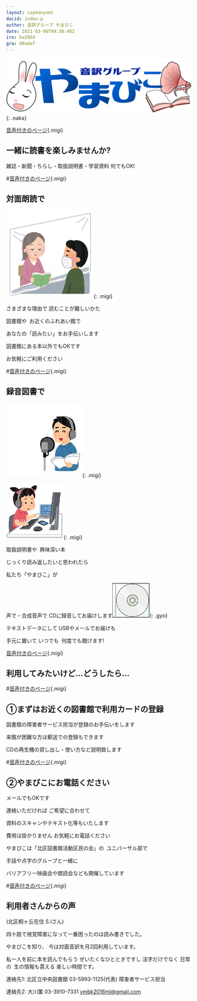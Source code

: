```yaml
---
layout: caymanyomi
docid: index-p
author: 音訳グループ やまびこ
date: 2021-03-06T04:38:48Z
iro: ba2964
gra: 00adef
---
```

![ロゴ](media/index/logo-w2color.png){: .naka}

[音声付きのページ](index-s.html){.migi}

## <span data-dur="3.828" data-begin="2.750" id="xmri_0001" markdown="1">一緒に読書を楽しみませんか?</span>

<span data-dur="5.101" data-begin="6.578" id="xmri_0002" markdown="1">雑誌・新聞・ちらし・取扱説明書・学習資料</span>
<span data-dur="3.543" data-begin="11.679" id="xmri_0003" markdown="1">何でもOK!</span>


#[音声付きのページ](index-s.html){.migi}

## <span data-dur="2.064" data-begin="15.222" id="xmri_0004" markdown="1">対面朗読で</span>

![対面朗読のイラスト](media/index/image00001.png){: .migi}

<span data-dur="1.716" data-begin="18.436" id="xmri_0006" markdown="1">さまざまな理由で</span>
<span data-dur="2.613" data-begin="20.152" id="xmri_0007" markdown="1">読むことが難しいかた</span>

<span data-dur="3.327" data-begin="22.765" id="xmri_0008" markdown="1">図書館や&ensp;お近くのふれあい館で</span>

<span data-dur="3.292" data-begin="26.092" id="xmri_0009" markdown="1">あなたの「読みたい」をお手伝いします</span>

<span data-dur="3.357" data-begin="29.384" id="xmri_000A" markdown="1">図書館にある本以外でもOKです</span>

<span data-dur="3.264" data-begin="32.741" id="xmri_000B" markdown="1">お気軽にご利用ください</span>


#[音声付きのページ](index-s.html){.migi}

## <span data-dur="1.959" data-begin="36.005" id="xmri_000C" markdown="1">録音図書で</span>

![録音のイラスト](media/index/image00002.png){: .migi}

![編集のイラスト](media/index/image00003.png){: .migi}

<span data-dur="3.646" data-begin="40.264" id="xmri_000F" markdown="1">取扱説明書や&ensp;興味深い本</span>

<span data-dur="3.088" data-begin="43.910" id="xmri_0010" markdown="1">じっくり読み返したいと思われたら</span>

<span data-dur="2.545" data-begin="48.148" id="xmri_0012" markdown="1">私たち「やまびこ」が</span>

<span data-dur="2.194" data-begin="50.693" id="xmri_0013" markdown="1">声で・合成音声で</span>
<span data-dur="3.198" data-begin="52.887" id="xmri_0014" markdown="1">CDに録音してお届けします</span>![CD](media/index/image00004.png){: .gyo}

<span data-dur="1.748" data-begin="56.085" id="xmri_0015" markdown="1">テキストデータにして</span>
<span data-dur="2.925" data-begin="57.833" id="xmri_0016" markdown="1">USBやメールでお届けも</span>

<span data-dur="1.444" data-begin="60.758" id="xmri_0017" markdown="1">手元に置いて</span>
<span data-dur="4.43" data-begin="62.202" id="xmri_0018" markdown="1">いつでも&ensp;何度でも聴けます!</span>


[音声付きのページ](index-s.html){.migi}

## <span data-dur="4.79" data-begin="66.632" id="xmri_0019" markdown="1">利用してみたいけど…どうしたら…</span>


#[音声付きのページ](index-s.html){.migi}

## <span data-dur="1.065" data-begin="71.422" id="xmri_001A" markdown="1">①</span><span data-dur="4.667" data-begin="72.487" id="xmri_001B" markdown="1">まずはお近くの図書館で利用カードの登録</span>

<span data-dur="5.35" data-begin="77.154" id="xmri_001C" markdown="1">図書館の障害者サービス担当が登録のお手伝いをします</span>

<span data-dur="4.799" data-begin="82.504" id="xmri_001D" markdown="1">来館が困難な方は郵送での登録もできます</span>

<span data-dur="5.793" data-begin="87.303" id="xmri_001E" markdown="1">CDの再生機の貸し出し・使い方など説明致します</span>


#[音声付きのページ](index-s.html){.migi}

## <span data-dur="0.928" data-begin="93.096" id="xmri_001F" markdown="1">②</span><span data-dur="2.107" data-begin="94.024" id="xmri_0020" markdown="1">やまびこにお電話ください</span>

<span data-dur="2.328" data-begin="96.131" id="xmri_0021" markdown="1">メールでもOKです</span>

<span data-dur="1.727" data-begin="98.459" id="xmri_0022" markdown="1">連絡いただければ</span>
<span data-dur="2.262" data-begin="100.186" id="xmri_0023" markdown="1">ご希望に合わせて</span>

<span data-dur="3.685" data-begin="102.448" id="xmri_0024" markdown="1">資料のスキャンやテキスト化等もいたします</span>

<span data-dur="1.792" data-begin="106.133" id="xmri_0025" markdown="1">費用は掛かりません</span>
<span data-dur="3.238" data-begin="107.925" id="xmri_0026" markdown="1">お気軽にお電話ください</span>

<span data-dur="5.478" data-begin="111.163" id="xmri_0027" markdown="1">やまびこは「北区図書館活動区民の会」の&ensp;ユニバーサル部で</span>

<span data-dur="3.008" data-begin="116.641" id="xmri_0028" markdown="1">手話や点字のグループと一緒に</span>

<span data-dur="5.195" data-begin="119.649" id="xmri_0029" markdown="1">バリアフリー映画会や朗読会なども開催しています</span>


#[音声付きのページ](index-s.html){.migi}

## <span data-dur="1.935" data-begin="124.844" id="xmri_002A" markdown="1">利用者さんからの声</span>

<span data-dur="1.993" data-begin="126.779" id="xmri_002B" markdown="1">(北区桐ヶ丘在住</span>
<span data-dur="1.758" data-begin="128.772" id="xmri_002C" markdown="1">S.Iさん)</span>

<span data-dur="5.897" data-begin="130.530" id="xmri_002D" markdown="1">四十路で視覚障害になって一番困ったのは読み書きでした。</span>

<span data-dur="1.452" data-begin="136.427" id="xmri_002E" markdown="1">やまびこを知り、</span>
<span data-dur="5.643" data-begin="137.879" id="xmri_002F" markdown="1">今は対面音訳を月2回利用しています。</span>

<span data-dur="3.013" data-begin="143.522" id="xmri_0030" markdown="1">私一人を前に本を読んでもらう</span>
<span data-dur="2.045" data-begin="146.535" id="xmri_0031" markdown="1">ぜいたくなひとときですし</span>
<span data-dur="1.624" data-begin="148.580" id="xmri_0032" markdown="1">活字だけでなく</span>
<span data-dur="2.828" data-begin="150.204" id="xmri_0033" markdown="1">日常の&ensp;生の情報も貰える</span>
<span data-dur="3.699" data-begin="153.032" id="xmri_0034" markdown="1">楽しい時間です。</span>

<span data-dur="1.566" data-begin="156.731" id="xmri_0035" markdown="1">連絡先1:</span>
<span data-dur="2.083" data-begin="158.297" id="xmri_0036" markdown="1">北区立中央図書館</span>
<span data-dur="4.496" data-begin="160.380" id="xmri_0037" markdown="1">03-5993-1125(代表)</span>
<span data-dur="2.699" data-begin="164.876" id="xmri_0038" markdown="1">障害者サービス担当</span>

<span data-dur="1.396" data-begin="167.575" id="xmri_0039" markdown="1">連絡先2:</span>
<span data-dur="1.378" data-begin="168.971" id="xmri_003A" markdown="1">大川薫</span>
<span data-dur="3.805" data-begin="170.349" id="xmri_003B" markdown="1">03-3910-7331</span>
<a data-dur="13.044" data-begin="174.154" id="xmri_003C" markdown="1" href="mailto:ymbk2016ml@gmail.com?Subject=チラシから">ymbk2016ml@gmail.com</a>

